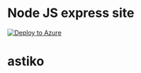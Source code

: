 # Node JS express site 
[![Deploy to Azure](http://azuredeploy.net/deploybutton.png)](https://azuredeploy.net/)
# astiko